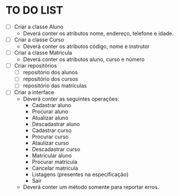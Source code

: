 # TO DO LIST

- [ ] Criar a classe Aluno
  + Deverá conter os atributos nome, endereço, telefone e
  idade.
- [ ] Criar a classe Curso
  + Deverá conter os atributos código, nome e instrutor
- [ ] Criar a classe Matricula
  + Deverá conter os atributos aluno, curso e número
- [ ] Criar repositórios
  - [ ] repositório dos alunos
  - [ ] repositório dos cursos
  - [ ] repositório das matrículas
- [ ] Criar a interface
  + Deverá conter as seguintes operações:
    - Cadastrar aluno
    - Procurar aluno
    - Atualizar aluno
    - Descadastrar aluno
    - Cadastrar curso
    - Procurar curso
    - Ataulizar curso
    - Descadastrar curso
    - Matricular aluno
    - Procurar matrícula
    - Cancelar matrícula
    - Listagens (presentes  na especificação)
    - Sair
  + Deverá conter um método somente para reportar erros.
